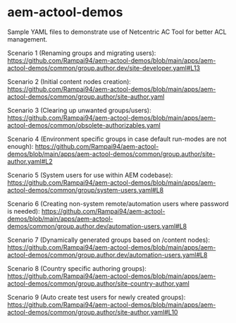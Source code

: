 # aem-actool-demos
Sample YAML files to demonstrate use of Netcentric AC Tool for better ACL management.

Scenario 1 (Renaming groups and migrating users):
https://github.com/Rampai94/aem-actool-demos/blob/main/apps/aem-actool-demos/common/group.author.dev/site-developer.yaml#L13

Scenario 2 (Initial content nodes creation):
https://github.com/Rampai94/aem-actool-demos/blob/main/apps/aem-actool-demos/common/group.author/site-author.yaml

Scenario 3 (Clearing up unwanted groups/users):
https://github.com/Rampai94/aem-actool-demos/blob/main/apps/aem-actool-demos/common/obsolete-authorizables.yaml

Scenario 4 (Environment specific groups in case default run-modes are not enough):
https://github.com/Rampai94/aem-actool-demos/blob/main/apps/aem-actool-demos/common/group.author/site-author.yaml#L2

Scenario 5 (System users for use within AEM codebase):
https://github.com/Rampai94/aem-actool-demos/blob/main/apps/aem-actool-demos/common/group/system-users.yaml#L8

Scenario 6 (Creating non-system remote/automation users where password is needed):
https://github.com/Rampai94/aem-actool-demos/blob/main/apps/aem-actool-demos/common/group.author.dev/automation-users.yaml#L8

Scenario 7 (Dynamically generated groups based on /content nodes):
https://github.com/Rampai94/aem-actool-demos/blob/main/apps/aem-actool-demos/common/group.author.dev/automation-users.yaml#L8

Scenario 8 (Country specific authoring groups):
https://github.com/Rampai94/aem-actool-demos/blob/main/apps/aem-actool-demos/common/group.author/site-country-author.yaml

Scenario 9 (Auto create test users for newly created groups):
https://github.com/Rampai94/aem-actool-demos/blob/main/apps/aem-actool-demos/common/group.author/site-author.yaml#L10
